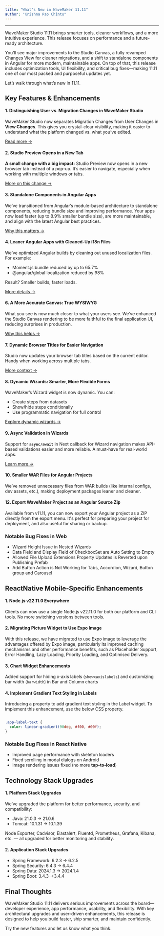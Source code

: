```yaml
---
title: "What's New in WaveMaker 11.11"
author: "Krishna Rao Chintu"
---
```

---

WaveMaker Studio 11.11 brings smarter tools, cleaner workflows, and a more intuitive experience. This release focuses on performance and a future-ready architecture.

You’ll see major improvements to the Studio Canvas, a fully revamped Changes View for cleaner migrations, and a shift to standalone components in Angular for more modern, maintainable apps. On top of that, this release includes optimization tools, UI flexibility, and critical bug fixes—making 11.11 one of our most packed and purposeful updates yet.

Let’s walk through what’s new in 11.11.

<!-- truncate -->

## Key Features & Enhancements

#### 1. Distinguishing User vs. Migration Changes in WaveMaker Studio

WaveMaker Studio now separates Migration Changes from User Changes in **View Changes**. This gives you crystal-clear visibility, making it easier to understand what the platform changed vs. what you’ve edited.

[Read more →](/learn/blog/2025/04/16/separation-of-userchanges-vs-migrationchanges)


#### 2. Studio Preview Opens in a New Tab

**A small change with a big impact:** Studio Preview now opens in a new browser tab instead of a pop-up. It’s easier to navigate, especially when working with multiple windows or tabs.

[More on this change →](/learn/blog/2025/04/16/preview-in-new-tab)

#### 3. Standalone Components in Angular Apps

We’ve transitioned from Angular’s module-based architecture to standalone components, reducing bundle size and improving performance. Your apps now load faster (up to 8.9% smaller bundle size), are more maintainable, and align with the latest Angular best practices.

[Why this matters →](/learn/blog/2025/04/16/migrating-to-standalone-components)

#### 4. Leaner Angular Apps with Cleaned-Up i18n Files

We’ve optimized Angular builds by cleaning out unused localization files. For example:
- Moment.js bundle reduced by up to 65.7%
- @angular/global localization reduced by 98%

Result? Smaller builds, faster loads.

[More details →](/learn/blog/2025/04/16/reduced-bundle-size-cleanup-i18n-files)

#### 6. A More Accurate Canvas: True WYSIWYG

What you see is now much closer to what your users see. We’ve enhanced the Studio Canvas rendering to be more faithful to the final application UI, reducing surprises in production.

[Why this helps →](/learn/blog/2025/04/16/canvas-visual-enhancement)

#### 7. Dynamic Browser Titles for Easier Navigation

Studio now updates your browser tab titles based on the current editor. Handy when working across multiple tabs.

[More context →](/learn/blog/2025/04/21/dynamic-browser-title)

#### 8. Dynamic Wizards: Smarter, More Flexible Forms

WaveMaker’s Wizard widget is now dynamic. You can:

- Create steps from datasets
- Show/hide steps conditionally
- Use programmatic navigation for full control

[Explore dynamic wizards →](/learn/blog/2025/04/21/dynamic-wizard)

#### 9. Async Validation in Wizards

Support for **`async/await`** in Next callback for Wizard navigation makes API-based validations easier and more reliable. A must-have for real-world apps.

[Learn more →](/learn/blog/2025/04/21/async-validation-in-wizard)

#### 10. Smaller WAR Files for Angular Projects

We’ve removed unnecessary files from WAR builds (like internal configs, dev assets, etc.), making deployment packages leaner and cleaner.

#### 12. Export WaveMaker Project as an Angular Source Zip

Available from v11.11, you can now export your Angular project as a ZIP directly from the export menu. It's perfect for preparing your project for deployment, and also useful for sharing or backup.

### Notable Bug Fixes in  Web

- Wizard Height Issue in Nested Wizards
- Data Field and Display Field of CheckboxSet are Auto Setting to Empty
- Allowed File Upload Extensions Property Updates is Reverted upon Publishing Prefab
- Add Button Action is Not Working for Tabs, Accordion, Wizard, Button group and Carousel

## ReactNative Mobile-Specific Enhancements

#### 1. Node.js v22.11.0 Everywhere

Clients can now use a single Node.js v22.11.0 for both our platform and CLI tools. 
No more switching versions between tools. 

#### 2. Migrating Picture Widget to Use Expo Image

With this release, we have migrated to use Expo image to leverage the advantages offered by Expo image, particularly its improved caching mechanisms and other performance benefits, such as Placeholder Support, Error Handling, Lazy Loading, Priority Loading, and Optimised Delivery.

#### 3. Chart Widget Enhancements

Added support for hiding x-axis labels (`showxaxislabels`) and customizing bar width (`barwidth`) in Bar and Column charts

#### 4. Implement Gradient Text Styling in Labels

Introducing a property to add gradient text styling in the Label widget. To implement this enhancement, use the below CSS property.

```css

.app-label-text {    
  color: linear-gradient(90deg, #f00, #00f);
}

```

### Notable Bug Fixes in React Native

- Improved page performance with skeleton loaders
- Fixed scrolling in modal dialogs on Android
- Image rendering issues fixed (no more **tap-to-load**)

## Technology Stack Upgrades

#### 1. Platform Stack Upgrades

We’ve upgraded the platform for better performance, security, and compatibility:

- Java: 21.0.3 → 21.0.6
- Tomcat: 10.1.31 → 10.1.39


Node Exporter, Cadvisor, Elastalert, Fluentd, Prometheus, Grafana, Kibana, etc. — all upgraded for better monitoring and stability.

#### 2. Application Stack Upgrades

- Spring Framework:  6.2.3 → 6.2.5  
- Spring Security:  6.4.3 → 6.4.4  
- Spring Data:  2024.1.3 → 2024.1.4  
- Spring Boot:  3.4.3 →3.4.4  


## Final Thoughts

WaveMaker Studio 11.11 delivers serious improvements across the board—developer experience, app performance, usability, and flexibility. With key architectural upgrades and user-driven enhancements, this release is designed to help you build faster, ship smarter, and maintain confidently.

Try the new features and let us know what you think.